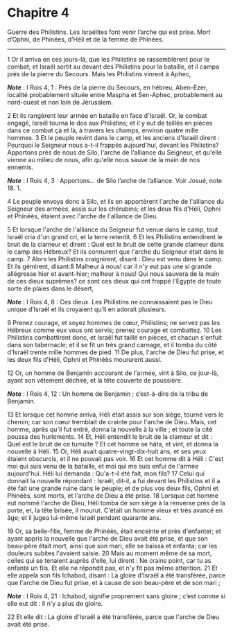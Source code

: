 # Chapitre 4

Guerre des Philistins.
Les Israélites font venir l’arche qui est prise.
Mort d’Ophni, de Phinées, d’Héli et de la femme de Phinées.

***

1 Or il arriva en ces jours-là, que les Philistins se rassemblèrent pour le combat; et Israël sortit au devant des Philistins pour la bataille, et il campa près de la pierre du Secours. Mais les Philistins vinrent à Aphec,

***Note*** :  I Rois 4, 1 : Près de la pierre du Secours, en hébreu, Aben-Ezer, localité probablement située entre Maspha et Sen-Aphec, probablement au nord-ouest et non loin de Jérusalem.


2 Et ils rangèrent leur armée en bataille en face d'Israël. Or, le combat engagé, Israël tourna le dos aux Philistins; et il y eut de taillés en pièces dans ce combat çà et là, à travers les champs, environ quatre mille hommes. 3 Et le peuple revint dans le camp, et les anciens d'Israël dirent : Pourquoi le Seigneur nous a-t-il frappés aujourd'hui, devant les Philistins? Apportons près de nous de Silo, l'arche de l'alliance du Seigneur, et qu'elle vienne au milieu de nous, afin qu'elle nous sauve de la main de nos ennemis.

***Note*** :  I Rois 4, 3 : Apportons… de Silo l’arche de l’alliance. Voir Josué, note 18. 1.

4 Le peuple envoya donc à Silo, et ils en apportèrent l'arche de l'alliance du Seigneur des armées, assis sur les chérubins; et les deux fils d'Héli, Ophni et Phinéès, étaient avec l'arche de l'alliance de Dieu.


5 Et lorsque l'arche de l'alliance du Seigneur fut venue dans le camp, tout Israël cria d'un grand cri, et la terre retentit. 6 Et les Philistins entendirent le bruit de la clameur et dirent : Quel est le bruit de cette grande clameur dans le camp des Hébreux? Et ils connurent que l'arche du Seigneur était dans le camp. 7 Alors les Philistins craignirent, disant : Dieu est venu dans le camp. Et ils gémirent, disant:8 Malheur à nous! car il n'y eut pas une si grande allégresse hier et avant-hier; malheur à nous! Qui nous sauvera de la main de ces dieux suprêmes? ce sont ces dieux qui ont frappé l'Egypte de toute sorte de plaies dans le désert,

***Note*** :  I Rois 4, 8 : Ces dieux. Les Philistins ne connaissaient pas le Dieu unique d’Israël et ils croyaient qu’il en adorait plusieurs.

9 Prenez courage, et soyez hommes de cœur, Philistins; ne servez pas les Hébreux comme eux vous ont servis; prenez courage et combattez. 10 Les Philistins combattirent donc, et Israël fut taillé en pièces, et chacun s'enfuit dans son tabernacle; et il se fit un très grand carnage, et il tomba du côté d'Israël trente mille hommes de pied. 11 De plus, l'arche de Dieu fut prise, et les deux fils d'Héli, Ophni et Phinéès moururent aussi.


12 Or, un homme de Benjamin accourant de l'armée, vint à Silo, ce jour-là, ayant son vêtement déchiré, et la tête couverte de poussière.

***Note*** :  I Rois 4, 12 : Un homme de Benjamin ; c’est-à-dire de la tribu de Benjamin.

13 Et lorsque cet homme arriva, Héli était assis sur son siège, tourné vers le chemin; car son cœur tremblait de crainte pour l'arche de Dieu. Mais, cet homme, après qu'il fut entré, donna la nouvelle à la ville ; et toute la cité poussa des hurlements. 14 Et, Héli entendit le bruit de la clameur et dit : Quel est le bruit de ce tumulte ? Et cet homme se hâta, et vint, et donna la nouvelle à Héli. 15 Or, Héli avait quatre-vingt-dix-huit ans, et ses yeux étaient obscurcis, et il ne pouvait pas voir. 16 Et cet homme dit à Héli : C'est moi qui suis venu de la bataille, et moi qui me suis enfui de l'armée aujourd'hui. Héli lui demanda : Qu'a-t-il été fait, mon fils? 17 Celui qui donnait la nouvelle répondant : Israël, dit-il, a fui devant les Philistins et il a été fait une grande ruine dans le peuple; et de plus vos deux fils, Ophni et Phinéès, sont morts, et l'arche de Dieu a été prise. 18 Lorsque cet homme eut nommé l'arche de Dieu, Héli tomba de son siège à la renverse près de la porte, et, la tête brisée, il
mourut. C'était un homme vieux et très avancé en âge; et il jugea lui-même Israël pendant quarante ans.


19 Or, sa belle-fille, femme de Phinéès, était enceinte et près d'enfanter; et ayant appris la nouvelle que l'arche de Dieu avait été prise, et que son beau-père était mort, ainsi que son mari, elle se baissa et enfanta; car les douleurs subites l'avaient saisie. 20 Mais au moment même de sa mort, celles qui se tenaient auprès d'elle, lui dirent : Ne crains point, car tu as enfanté un fils. Et elle ne répondit pas, et n'y fit pas même attention. 21 Et elle appela son fils Ichabod, disant : La gloire d'Israël a été transférée, parce que l'arche de Dieu fut prise, et à cause de son beau-père et de son mari ;

***Note*** :  I Rois 4, 21 : Ichabod, signifie proprement sans gloire ; c’est comme si elle eut dit : Il n’y a plus de gloire.

22 Et elle dit : La gloire d'Israël a été transférée, parce que l'arche de Dieu avait été prise.

